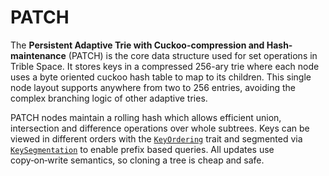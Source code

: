 # PATCH

The **Persistent Adaptive Trie with Cuckoo-compression and Hash-maintenance** (PATCH) is the core data structure used for set operations in Trible Space.
It stores keys in a compressed 256-ary trie where each node uses a byte oriented cuckoo hash table to map to its children.
This single node layout supports anywhere from two to 256 entries, avoiding the complex branching logic of other adaptive tries.

PATCH nodes maintain a rolling hash which allows efficient union, intersection and difference operations over whole subtrees.
Keys can be viewed in different orders with the [`KeyOrdering`](../../src/patch.rs) trait and segmented via [`KeySegmentation`](../../src/patch.rs) to enable prefix based queries.
All updates use copy‑on‑write semantics, so cloning a tree is cheap and safe.
